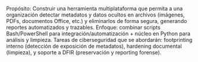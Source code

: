 Propósito: Construir una herramienta multiplataforma que permita a una organización detectar metadatos y datos ocultos en archivos (imágenes, PDFs, documentos Office, etc.) y eliminarlos de forma segura, generando reportes automatizados y trazables.
Enfoque: combinar scripts Bash/PowerShell para integración/automatización + núcleo en Python para análisis y limpieza.
Tareas de ciberseguridad que se abordarán: footprinting interno (detección de exposición de metadatos), hardening documental (limpieza), y soporte a DFIR (preservación y reporting forense).
